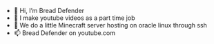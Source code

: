 - 👋 Hi, I’m Bread Defender
- 👀 I make youtube videos as a part time job
- 🌱 We do a little Minecraft server hosting on oracle linux through ssh
- 📫 Bread Defender on youtube.com
<!---
xsehz/xsehz is a ✨ special ✨ repository because its `README.md` (this file) appears on your GitHub profile.
You can click the Preview link to take a look at your changes.
--->
